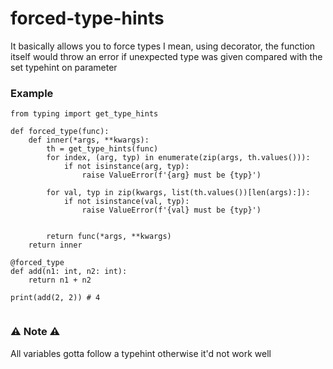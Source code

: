 # forced-type-hints
It basically allows you to force types I mean, using decorator,
the function itself would throw an error if unexpected 
type was given compared with the set typehint on parameter 

### Example
```
from typing import get_type_hints

def forced_type(func):
    def inner(*args, **kwargs):
        th = get_type_hints(func)
        for index, (arg, typ) in enumerate(zip(args, th.values())):
            if not isinstance(arg, typ):
                raise ValueError(f'{arg} must be {typ}')
        
        for val, typ in zip(kwargs, list(th.values())[len(args):]):
            if not isinstance(val, typ):
                raise ValueError(f'{val} must be {typ}')
            
        
        return func(*args, **kwargs)
    return inner 
    
@forced_type
def add(n1: int, n2: int):
    return n1 + n2
    
print(add(2, 2)) # 4 
    
```

### :warning: Note :warning: 
All variables gotta follow a typehint otherwise it'd not work well
